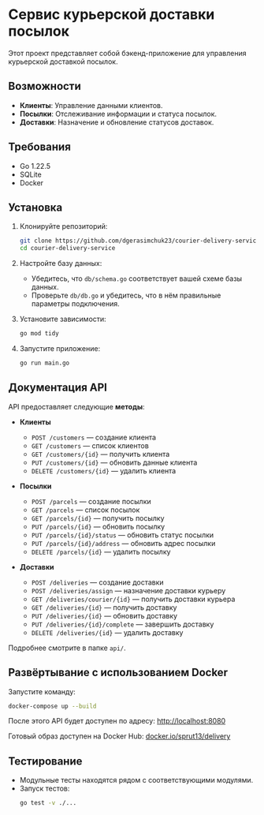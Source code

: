 # Сервис курьерской доставки посылок

Этот проект представляет собой бэкенд-приложение для управления курьерской доставкой посылок.

## Возможности

- **Клиенты**: Управление данными клиентов.
- **Посылки**: Отслеживание информации и статуса посылок.
- **Доставки**: Назначение и обновление статусов доставок.

## Требования

- Go 1.22.5
- SQLite
- Docker

## Установка

1. Клонируйте репозиторий:
   ```sh
   git clone https://github.com/dgerasimchuk23/courier-delivery-service
   cd courier-delivery-service
   ```

2. Настройте базу данных:
   - Убедитесь, что `db/schema.go` соответствует вашей схеме базы данных.
   - Проверьте `db/db.go` и убедитесь, что в нём правильные параметры подключения.

3. Установите зависимости:
   ```sh
   go mod tidy
   ```

4. Запустите приложение:
   ```sh
   go run main.go
   ```

## Документация API

API предоставляет следующие **методы**:

- **Клиенты**
  - `POST /customers` — создание клиента
  - `GET /customers` — список клиентов
  - `GET /customers/{id}` — получить клиента
  - `PUT /customers/{id}` — обновить данные клиента
  - `DELETE /customers/{id}` — удалить клиента

- **Посылки**
  - `POST /parcels` — создание посылки
  - `GET /parcels` — список посылок
  - `GET /parcels/{id}` — получить посылку
  - `PUT /parcels/{id}` — обновить посылку
  - `PUT /parcels/{id}/status` — обновить статус посылки
  - `PUT /parcels/{id}/address` — обновить адрес посылки
  - `DELETE /parcels/{id}` — удалить посылку

- **Доставки**
  - `POST /deliveries` — создание доставки
  - `POST /deliveries/assign` — назначение доставки курьеру
  - `GET /deliveries/courier/{id}` — получить доставки курьера
  - `GET /deliveries/{id}` — получить доставку
  - `PUT /deliveries/{id}` — обновить доставку
  - `PUT /deliveries/{id}/complete` — завершить доставку
  - `DELETE /deliveries/{id}` — удалить доставку

Подробнее смотрите в папке `api/`.

## Развёртывание с использованием Docker

Запустите команду:
```sh
docker-compose up --build
```
После этого API будет доступен по адресу: [http://localhost:8080](http://localhost:8080)

Готовый образ доступен на Docker Hub:
[docker.io/sprut13/delivery](https://hub.docker.com/repository/docker/sprut13/delivery/general)

## Тестирование

- Модульные тесты находятся рядом с соответствующими модулями.
- Запуск тестов:
  ```sh
  go test -v ./...
  ```
